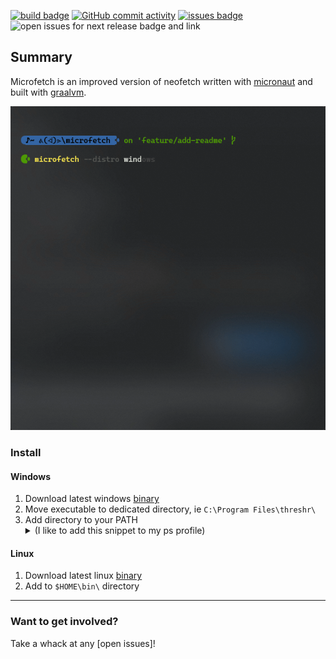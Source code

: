 [![build badge]][build link]
[![GitHub commit activity]][commit frequency] [![issues badge]][open issues link] ![open issues for next release badge and link]


## Summary

Microfetch is an improved version of neofetch written with [micronaut] and built with [graalvm].

![WindowsTerminal_CdOxKQxCBf.gif](src/docs/WindowsTerminal_CdOxKQxCBf.gif)


### Install

#### Windows


<ol>
    <li>Download latest windows <a href="https://github.com/Jonathan-Zollinger/Microfetch/releases/latest">binary</a></li>
    <li>Move executable to dedicated directory, ie <code>C:\Program Files\threshr\</code></li>
    <li>Add directory to your PATH <details><summary>(I like to add this snippet to my ps profile)</summary>

Assuming you've added the microfetch binary to `C:\Program Files\microfetch\`,

```PowerShell
"C:\Program Files\microfetch\" |
if ( ! ($env:Path -like "*$_*" ) ) {
    $env:Path = "$( $env:Path ); $_"
}
```

</details></li></ol>

#### Linux
<ol>
        <li>Download latest linux <a href="https://github.com/Jonathan-Zollinger/Microfetch/releases/latest">binary</a></li>
        <li>Add to <code>$HOME\bin\</code> directory</li>
</ol>

___

### Want to get involved?

Take a whack at any [open issues]!


[build badge]:https://img.shields.io/github/actions/workflow/status/Jonathan-Zollinger/Microfetch/gradle.yml?style=for-the-badge&logo=github&label=Gradle%20Build&link=https%3A%2F%2Fgithub.com%2FJonathan-Zollinger%2FMicrofetch%2Factions%20build-status%20
[build link]:https://github.com/Jonathan-Zollinger/Microfetch/actions/workflows/maven.yml
[issues badge]:https://img.shields.io/github/issues/jonathan-zollinger/microfetch?style=for-the-badge
[open issues link]:https://github.com/Jonathan-Zollinger/Microfetch/issues"open-issues"
[open issues for next release badge and link]:https://img.shields.io/github/milestones/issues-open/jonathan-zollinger/microfetch/1?style=for-the-badge&label=remaining%20issues%20for%20release%20v0.0.1&link=https%3A%2F%2Fgithub.com%2FJonathan-Zollinger%2Fmicrofetch%2Fmilestones
[download link]:https://github.com/Jonathan-Zollinger/Microfetch/archive/refs/heads/main.zip
[license]:https://img.shields.io/github/license/Jonathan-Zollinger/Microfetch?style=for-the-badge"GPL-3-License"
[//]: # ([license file]:LICENSE)
[GitHub commit activity]:https://img.shields.io/github/commit-activity/w/jonathan-zollinger/microfetch?style=for-the-badge
[commit frequency]:https://github.com/Jonathan-Zollinger/Microfetch/graphs/code-frequency
[micronaut]:https://micronaut.io/
[graalvm]:https://micronaut.io/2019/04/26/micronaut-and-graalvm-the-ultimate-recipe-for-fast-lightweight-powerful-apps/
